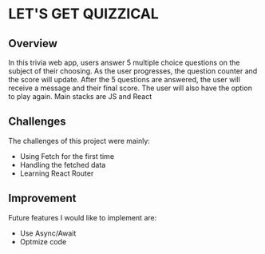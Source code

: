 # LET'S GET QUIZZICAL

## Overview

In this trivia web app, users answer 5 multiple choice questions on the subject of their choosing. As the user progresses, the question counter and the score will update. After the 5 questions are answered, the user will receive a message and their final score. The user will also have the option to play again. Main stacks are JS and React

## Challenges

The challenges of this project were mainly:
*  Using Fetch for the first time
*  Handling the fetched data 
*  Learning React Router 

## Improvement

Future features I would like to implement are:
*  Use Async/Await
*  Optmize code
